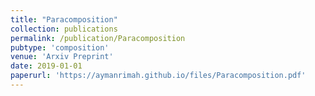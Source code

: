 ```yaml
--- 
title: "Paracomposition" 
collection: publications  
permalink: /publication/Paracomposition
pubtype: 'composition'
venue: 'Arxiv Preprint'
date: 2019-01-01
paperurl: 'https://aymanrimah.github.io/files/Paracomposition.pdf'
---
```


<!---  
#This paper is about the number 1. The number 2 is left for future work.
[Download paper here](https://aymanrimah.github.io/files/Paracomposition.pdf)
Recommended citation: Your Name, You. (2009). "Paper Title Number 1." <i>Journal 1</i>. 1(1). 
citation: 'Your Name, You. (2009). &quot;Paper Title Number 1.&quot; <i>Journal 1</i>. 1(1).'
excerpt: 'This paper is about the number 1. The number 2 is left for future work.'
date: 2019-10-25
--->  

